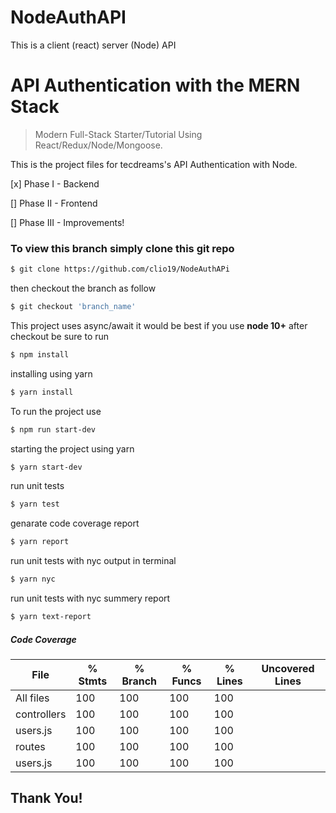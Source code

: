 # NodeAuthAPI

This is a client (react) server (Node) API

# API Authentication with  the MERN Stack
> Modern Full-Stack Starter/Tutorial Using React/Redux/Node/Mongoose.


This is the project files for tecdreams's API Authentication with Node.


[x] Phase I - Backend


[] Phase II - Frontend


[] Phase III - Improvements!

### To view this branch simply clone this git repo

```bash
$ git clone https://github.com/clio19/NodeAuthAPi
```

then checkout the branch as follow

```bash
$ git checkout 'branch_name'
```

This project uses async/await it would be best if you use **node 10+**
after checkout be sure to run

```bash
$ npm install
```
installing using yarn
```bash
$ yarn install
```
To run the project use
```bash
$ npm run start-dev
```
starting the project using yarn
```bash
$ yarn start-dev
```

run unit tests
```bash
$ yarn test
```

genarate code coverage report
```bash
$ yarn report
```

run unit tests with nyc output in terminal
```bash
$ yarn nyc
```

run unit tests with nyc summery report
```bash
$ yarn text-report
```

##### Code Coverage

|File         |  % Stmts | % Branch |  % Funcs |  % Lines |Uncovered Lines |
|-------------|----------|----------|----------|----------|----------------|
|All files    |      100 |      100 |      100 |      100 |                |
| controllers |      100 |      100 |      100 |      100 |                |
|  users.js   |      100 |      100 |      100 |      100 |                |
| routes      |      100 |      100 |      100 |      100 |                |
|  users.js   |      100 |      100 |      100 |      100 |                |

## Thank You!